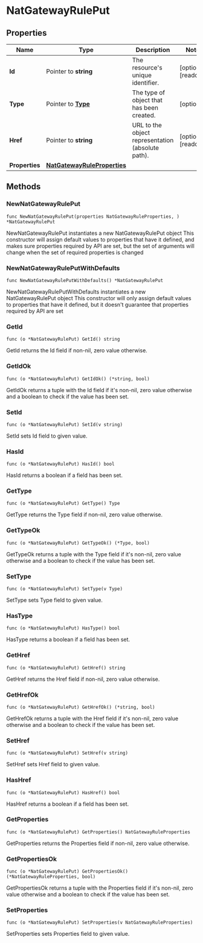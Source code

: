 # NatGatewayRulePut

## Properties

|Name | Type | Description | Notes|
|------------ | ------------- | ------------- | -------------|
|**Id** | Pointer to **string** | The resource&#39;s unique identifier. | [optional] [readonly] |
|**Type** | Pointer to [**Type**](Type.md) | The type of object that has been created. | [optional] |
|**Href** | Pointer to **string** | URL to the object representation (absolute path). | [optional] [readonly] |
|**Properties** | [**NatGatewayRuleProperties**](NatGatewayRuleProperties.md) |  | |

## Methods

### NewNatGatewayRulePut

`func NewNatGatewayRulePut(properties NatGatewayRuleProperties, ) *NatGatewayRulePut`

NewNatGatewayRulePut instantiates a new NatGatewayRulePut object
This constructor will assign default values to properties that have it defined,
and makes sure properties required by API are set, but the set of arguments
will change when the set of required properties is changed

### NewNatGatewayRulePutWithDefaults

`func NewNatGatewayRulePutWithDefaults() *NatGatewayRulePut`

NewNatGatewayRulePutWithDefaults instantiates a new NatGatewayRulePut object
This constructor will only assign default values to properties that have it defined,
but it doesn't guarantee that properties required by API are set

### GetId

`func (o *NatGatewayRulePut) GetId() string`

GetId returns the Id field if non-nil, zero value otherwise.

### GetIdOk

`func (o *NatGatewayRulePut) GetIdOk() (*string, bool)`

GetIdOk returns a tuple with the Id field if it's non-nil, zero value otherwise
and a boolean to check if the value has been set.

### SetId

`func (o *NatGatewayRulePut) SetId(v string)`

SetId sets Id field to given value.

### HasId

`func (o *NatGatewayRulePut) HasId() bool`

HasId returns a boolean if a field has been set.

### GetType

`func (o *NatGatewayRulePut) GetType() Type`

GetType returns the Type field if non-nil, zero value otherwise.

### GetTypeOk

`func (o *NatGatewayRulePut) GetTypeOk() (*Type, bool)`

GetTypeOk returns a tuple with the Type field if it's non-nil, zero value otherwise
and a boolean to check if the value has been set.

### SetType

`func (o *NatGatewayRulePut) SetType(v Type)`

SetType sets Type field to given value.

### HasType

`func (o *NatGatewayRulePut) HasType() bool`

HasType returns a boolean if a field has been set.

### GetHref

`func (o *NatGatewayRulePut) GetHref() string`

GetHref returns the Href field if non-nil, zero value otherwise.

### GetHrefOk

`func (o *NatGatewayRulePut) GetHrefOk() (*string, bool)`

GetHrefOk returns a tuple with the Href field if it's non-nil, zero value otherwise
and a boolean to check if the value has been set.

### SetHref

`func (o *NatGatewayRulePut) SetHref(v string)`

SetHref sets Href field to given value.

### HasHref

`func (o *NatGatewayRulePut) HasHref() bool`

HasHref returns a boolean if a field has been set.

### GetProperties

`func (o *NatGatewayRulePut) GetProperties() NatGatewayRuleProperties`

GetProperties returns the Properties field if non-nil, zero value otherwise.

### GetPropertiesOk

`func (o *NatGatewayRulePut) GetPropertiesOk() (*NatGatewayRuleProperties, bool)`

GetPropertiesOk returns a tuple with the Properties field if it's non-nil, zero value otherwise
and a boolean to check if the value has been set.

### SetProperties

`func (o *NatGatewayRulePut) SetProperties(v NatGatewayRuleProperties)`

SetProperties sets Properties field to given value.




